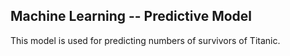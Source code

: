 ## Machine Learning -- Predictive Model
This model is used for predicting numbers of survivors of Titanic.

